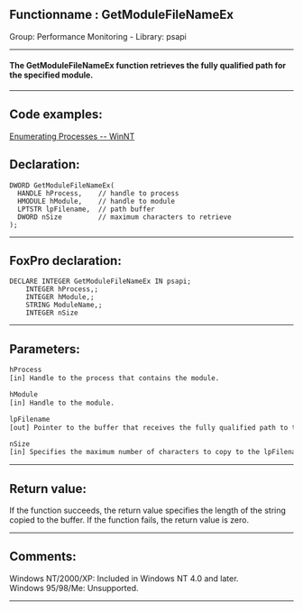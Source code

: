 <link rel="stylesheet" type="text/css" href="../../css/win32api.css">  
<link rel="stylesheet" href="https://cdnjs.cloudflare.com/ajax/libs/font-awesome/4.7.0/css/font-awesome.min.css">

## Functionname : GetModuleFileNameEx
Group: Performance Monitoring - Library: psapi    
***  


#### The GetModuleFileNameEx function retrieves the fully qualified path for the specified module.
***  


## Code examples:
[Enumerating Processes -- WinNT](../../samples/sample_162.md)  

## Declaration:
```foxpro  
DWORD GetModuleFileNameEx(
  HANDLE hProcess,    // handle to process
  HMODULE hModule,    // handle to module
  LPTSTR lpFilename,  // path buffer
  DWORD nSize         // maximum characters to retrieve
);  
```  
***  


## FoxPro declaration:
```foxpro  
DECLARE INTEGER GetModuleFileNameEx IN psapi;
	INTEGER hProcess,;
	INTEGER hModule,;
	STRING ModuleName,;
	INTEGER nSize  
```  
***  


## Parameters:
```txt  
hProcess
[in] Handle to the process that contains the module.

hModule
[in] Handle to the module.

lpFilename
[out] Pointer to the buffer that receives the fully qualified path to the module.

nSize
[in] Specifies the maximum number of characters to copy to the lpFilename buffer.  
```  
***  


## Return value:
If the function succeeds, the return value specifies the length of the string copied to the buffer. If the function fails, the return value is zero.  
***  


## Comments:
Windows NT/2000/XP: Included in Windows NT 4.0 and later.  
Windows 95/98/Me: Unsupported.  
  
***  

